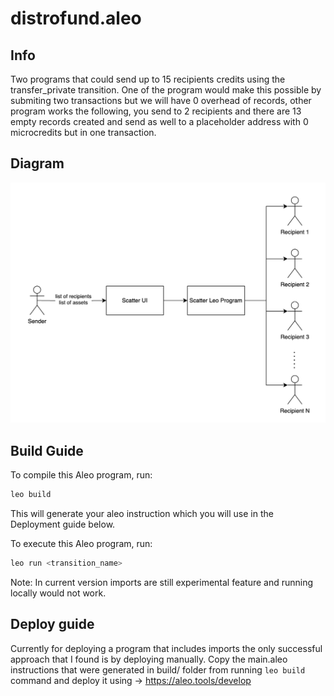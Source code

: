 # distrofund.aleo

## Info
Two programs that could send up to 15 recipients credits using the transfer_private transition. One of the program would make this possible by submiting two transactions but we will have 0 overhead of records, other program works the following, you send to 2 recipients and there are 13 empty records created and send as well to a placeholder address with 0 microcredits but in one transaction.

## Diagram
![Screenshot](diagram.png)

## Build Guide

To compile this Aleo program, run:
```bash
leo build
```
This will generate your aleo instruction which you will use in the Deployment guide below.

To execute this Aleo program, run:
```bash
leo run <transition_name>
```
Note: In current version imports are still experimental feature and running locally would not work.

## Deploy guide

Currently for deploying a program that includes imports the only successful approach that I found is by deploying manually. Copy the main.aleo instructions that were generated in build/ folder from running `leo build` command and deploy it using -> https://aleo.tools/develop 